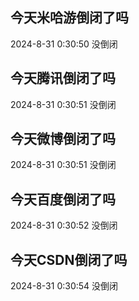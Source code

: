 ## 今天米哈游倒闭了吗

2024-8-31 0:30:50 没倒闭

## 今天腾讯倒闭了吗

2024-8-31 0:30:51 没倒闭

## 今天微博倒闭了吗

2024-8-31 0:30:51 没倒闭

## 今天百度倒闭了吗

2024-8-31 0:30:52 没倒闭

## 今天CSDN倒闭了吗

2024-8-31 0:30:54 没倒闭

